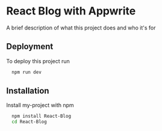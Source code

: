 
# React Blog with Appwrite

A brief description of what this project does and who it's for


## Deployment

To deploy this project run

```bash
  npm run dev
```


## Installation

Install my-project with npm

```bash
  npm install React-Blog
  cd React-Blog
```
    
